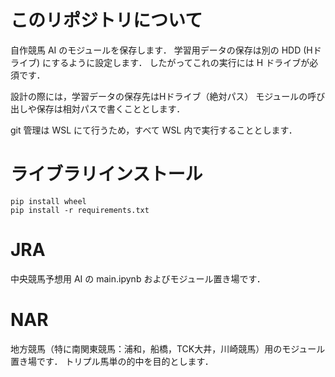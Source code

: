 # このリポジトリについて
自作競馬 AI のモジュールを保存します．
学習用データの保存は別の HDD (Hドライブ) にするように設定します．
したがってこれの実行には H ドライブが必須です．

設計の際には，学習データの保存先はHドライブ（絶対パス）
モジュールの呼び出しや保存は相対パスで書くこととします．

git 管理は WSL にて行うため，すべて WSL 内で実行することとします．

# ライブラリインストール
```
pip install wheel
pip install -r requirements.txt
```

# JRA
中央競馬予想用 AI の main.ipynb およびモジュール置き場です．

# NAR
地方競馬（特に南関東競馬：浦和，船橋，TCK大井，川崎競馬）用のモジュール置き場です．
トリプル馬単の的中を目的とします．